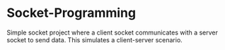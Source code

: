 # Socket-Programming
Simple socket project where a client socket communicates with a server socket to send data. This simulates a client-server scenario.
